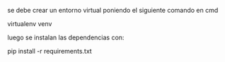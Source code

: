 se debe crear un entorno virtual poniendo el siguiente comando en cmd

virtualenv venv

luego se instalan las dependencias con:

pip install -r requirements.txt